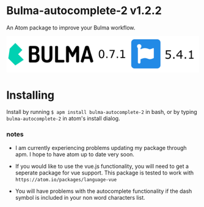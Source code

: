 # Bulma-autocomplete-2 v1.2.2
An Atom package to improve your Bulma workflow.

![bulma](https://github.com/Medeola/Bulma-autocomplete-2/blob/master/header.png?raw=true)

# Installing
Install by running ```$ apm install bulma-autocomplete-2``` in bash,
or by typing ```bulma-autocomplete-2``` in atom's install dialog.

### notes
- I am currently experiencing problems updating my package through apm. I hope to have atom up to date very soon.

- If you would like to use the vue.js functionality, you will need to get a seperate package for vue support. This package is tested to work with ``https://atom.io/packages/language-vue``

- You will have problems with the autocomplete functionality if the dash symbol is included in your non word characters list.
